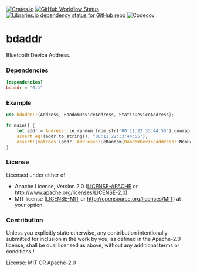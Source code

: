 [![Crates.io](https://img.shields.io/crates/v/bdaddr)](https://crates.io/crates/bdaddr)
[![GitHub Workflow Status](https://img.shields.io/github/workflow/status/yskszk63/bdaddr/CI)](https://github.com/yskszk63/bdaddr/actions/workflows/ci.yml)
[![Libraries.io dependency status for GitHub repo](https://img.shields.io/librariesio/github/yskszk63/bdaddr)](https://libraries.io/cargo/bdaddr)
![Codecov](https://img.shields.io/codecov/c/gh/yskszk63/bdaddr)

# bdaddr

Bluetooth Device Address.

### Dependencies

```toml
[dependencies]
bdaddr = "0.1"
```

### Example

```rust
use bdaddr::{Address, RandomDeviceAddress, StaticDeviceAddress};

fn main() {
    let addr = Address::le_random_from_str("00:11:22:33:44:55").unwrap();
    assert_eq!(addr.to_string(), "00:11:22:33:44:55");
    assert!(matches!(addr, Address::LeRandom(RandomDeviceAddress::NonResolvable(..))));
}
```

### License

Licensed under either of
* Apache License, Version 2.0
  ([LICENSE-APACHE](LICENSE-APACHE) or http://www.apache.org/licenses/LICENSE-2.0)
* MIT license
  ([LICENSE-MIT](LICENSE-MIT) or http://opensource.org/licenses/MIT)
at your option.

### Contribution

Unless you explicitly state otherwise, any contribution intentionally submitted
for inclusion in the work by you, as defined in the Apache-2.0 license, shall be
dual licensed as above, without any additional terms or conditions.!

License: MIT OR Apache-2.0
